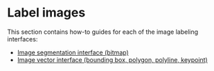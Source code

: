 # Label images

This section contains how-to guides for each of the image labeling interfaces:

* [Image segmentation interface (bitmap)](image-segmentation-interface.md)
* [Image vector interface (bounding box, polygon, polyline, keypoint)](image-vector-interface.md)
